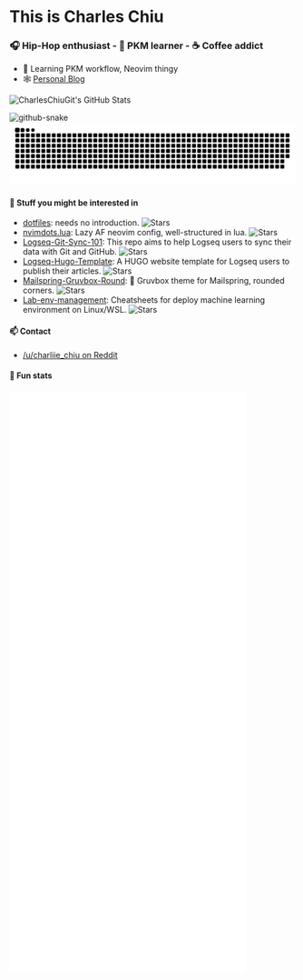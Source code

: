 # This is Charles Chiu

### 🎧 Hip-Hop enthusiast - 📜 PKM learner - ☕ Coffee addict

- 🌱 Learning PKM workflow, Neovim thingy
- 🕸️ [Personal Blog](https://charleschiugit.github.io/)

![CharlesChiuGit's GitHub Stats](https://github-readme-stats.vercel.app/api?username=CharlesChiuGit&count_private=true&show_icons=true&theme=gruvbox)

<picture>
  <source media="(prefers-color-scheme: dark)" srcset="github-snake-dark.svg">
  <source media="(prefers-color-scheme: light)" srcset="github-snake.svg">
  <img alt="github-snake" src="github-snake.svg">
</picture>

<picture>
  <source media="(prefers-color-scheme: dark)" srcset="https://raw.githubusercontent.com/CharlesChiuGit/CharlesChiuGit/output/github-contribution-grid-snake-dark.svg">
  <source media="(prefers-color-scheme: light)" srcset="https://raw.githubusercontent.com/CharlesChiuGit/CharlesChiuGit/output/github-contribution-grid-snake.svg">
  <img alt="github contribution grid snake animation" src="https://raw.githubusercontent.com/platane/platane/output/github-contribution-grid-snake.svg">
</picture>

#### 👀 Stuff you might be interested in

- [dotfiles](https://github.com/CharlesChiuGit/dotfiles):
  needs no introduction.
  ![Stars](https://img.shields.io/github/stars/CharlesChiuGit/dotfiles?style=flat-square)
- [nvimdots.lua](https://github.com/CharlesChiuGit/nvimdots.lua):
  Lazy AF neovim config, well-structured in lua.
  ![Stars](https://img.shields.io/github/stars/CharlesChiuGit/nvimdots.lua?style=flat-square)
- [Logseq-Git-Sync-101](https://github.com/CharlesChiuGit/Logseq-Git-Sync-101):
  This repo aims to help Logseq users to sync their data with Git and GitHub.
  ![Stars](https://img.shields.io/github/stars/CharlesChiuGit/Logseq-Git-Sync-101?style=flat-square)
- [Logseq-Hugo-Template](https://github.com/CharlesChiuGit/Logseq-Hugo-Template):
  A HUGO website template for Logseq users to publish their articles.
  ![Stars](https://img.shields.io/github/stars/CharlesChiuGit/Logseq-Hugo-Template?style=flat-square)
- [Mailspring-Gruvbox-Round](https://github.com/CharlesChiuGit/Mailspring-Gruvbox-Round):
  🎨 Gruvbox theme for Mailspring, rounded corners.
  ![Stars](https://img.shields.io/github/stars/CharlesChiuGit/Mailspring-Gruvbox-Round?style=flat-square)
- [Lab-env-management](https://github.com/CharlesChiuGit/Lab-env-management):
  Cheatsheets for deploy machine learning environment on Linux/WSL.
  ![Stars](https://img.shields.io/github/stars/CharlesChiuGit/Lab-env-management?style=flat-square)

#### 📫 Contact

- [/u/charliie_chiu on Reddit](https://www.reddit.com/user/charliie_chiu)

#### 🔭 Fun stats

![Metrics](https://raw.githubusercontent.com/CharlesChiuGit/CharlesChiuGit/main/github-metrics.svg?)

<!--
**ibhagwan/ibhagwan** is a ✨ _special_ ✨ repository because its `README.md` (this file) appears on your GitHub profile.

Here are some ideas to get you started:

- 🔭 I’m currently working on ...
- 🌱 I’m currently learning ...
- 👯 I’m looking to collaborate on ...
- 🤔 I’m looking for help with ...
- 💬 Ask me about ...
- 📫 How to reach me: ...
- 😄 Pronouns: ...
- ⚡ Fun fact: ...
-->
